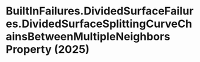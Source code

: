 # BuiltInFailures.DividedSurfaceFailures.DividedSurfaceSplittingCurveChainsBetweenMultipleNeighbors Property (2025)

﻿